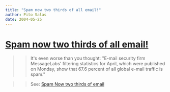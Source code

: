```yaml
---
title: "Spam now two thirds of all email!"
author: Pito Salas
date: 2004-05-25
---
```

# [Spam now two thirds of all email!](None)



>>

>> It's even worse than you thought: "E-mail security firm MessageLabs'
filtering statistics for April, which were published on Monday, show that 67.6
percent of all global e-mail traffic is spam."

>>

>> See: [Spam Now two thirds of
email](<http://zdnet.com.com/2100-1105-5219078.html>)


